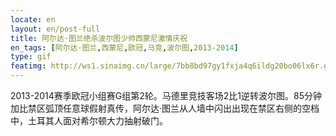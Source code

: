 ```yaml
---
locate: en
layout: en/post-full
title: 阿尔达·图兰绝杀波尔图少帅西蒙尼激情庆祝
en_tags: [阿尔达·图兰,西蒙尼,欧冠,马竞,波尔图,2013-2014]
type: gif
featimg: http://ws1.sinaimg.cn/large/7bb8bd97gy1fxja4q6ildg20bo06lx6r.gif
---
```


2013-2014赛季欧冠小组赛G组第2轮。马德里竞技客场2比1逆转波尔图。85分钟加比禁区弧顶任意球假射真传，阿尔达·图兰从人墙中闪出出现在禁区右侧的空档中，土耳其人面对希尔顿大力抽射破门。